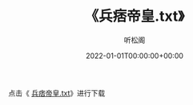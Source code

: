 ﻿---
title:  《兵痞帝皇.txt》
date:   2022-01-01T00:00:00+00:00
author: 听松阁
layout: post
permalink: /兵痞帝皇/
categories: 小说
tags: [小说]
---

点击《 [兵痞帝皇.txt](http://img.660000.xyz/bookstukust/book/bntxt/10/兵痞帝皇.txt)》进行下载